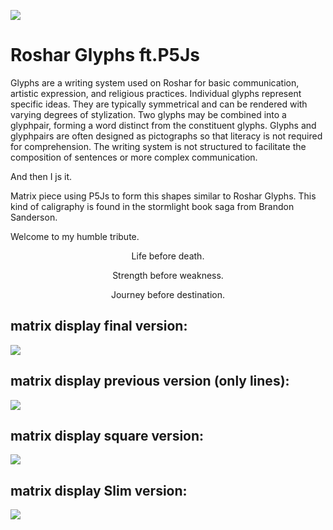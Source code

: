 <!--![](https://i.imgur.com/aXVHqFw.png) -->
![](https://i.imgur.com/mHIE5Do.png)

# Roshar Glyphs ft.P5Js

Glyphs are a writing system used on Roshar for basic communication, artistic expression, and religious practices. Individual glyphs represent specific ideas. They are typically symmetrical and can be rendered with varying degrees of stylization. Two glyphs may be combined into a glyphpair, forming a word distinct from the constituent glyphs. Glyphs and glyphpairs are often designed as pictographs so that literacy is not required for comprehension. The writing system is not structured to facilitate the composition of sentences or more complex communication. 

And then I js it.

Matrix piece using P5Js to form this shapes similar to Roshar Glyphs. This kind of caligraphy is found in the stormlight book saga from Brandon Sanderson.

Welcome to my humble tribute.
<p align="center">
Life before death.
</p>
<p align="center">
Strength before weakness.
</p>
<p align="center">
Journey before destination.
</p>

## matrix display final version:
![](https://i.imgur.com/xdqSxOm.png)

## matrix display previous version (only lines):
![](https://i.imgur.com/FgzKkyI.png)

## matrix display square version:
![](https://i.imgur.com/XUqFUbC.png)
## matrix display Slim version:
![](https://i.imgur.com/QRyNsxV.png)
